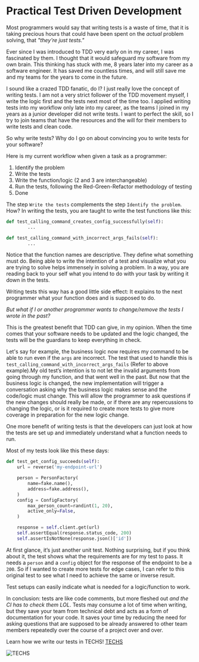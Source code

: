 # Practical Test Driven Development


Most programmers would say that writing tests is a waste of time, that it is taking precious hours that could have been spent on the *actual* problem solving, that *"they're just tests."*

Ever since I was introduced to TDD very early on in my career, I was fascinated by them. I thought that it would safeguard my software from my own brain. This thinking has stuck with me, 8 years later into my career as a software engineer. It has saved me countless times, and will still save me and my teams for the years to come in the future.

I sound like a crazed TDD fanatic, do I? I just really love the concept of writing tests. I am not a very strict follower of the TDD movement myself, I write the logic first and the tests next most of the time too. I applied writing tests into my workflow only late into my career, as the teams I joined in my years as a junior developer did not write tests. I want to perfect the skill, so I try to join teams that have the resources and the will for their members to write tests and clean code.

So why write tests? Why do I go on about convincing you to write tests for your software?

Here is my current workflow when given a task as a programmer:
1. Identify the problem
2. Write the tests
3. Write the function/logic (2 and 3 are interchangeable)
4. Run the tests, following the Red-Green-Refactor methodology of testing
5. Done

The step `Write the tests` complements the step `Identify the problem`. How? In writing the tests, you are taught to write the test functions like this:

```python
def test_calling_command_creates_config_successfully(self):
        ...

def test_calling_command_with_incorrect_args_fails(self):
        ...
```

Notice that the function names are descriptive. They define what something must do. Being able to write the intention of a test and visualize what you are trying to solve helps immensely in solving a problem. In a way, you are reading back to your self what you intend to do with your task by writing it down in the tests.

Writing tests this way has a good little side effect: It explains to the next programmer what your function does and is supposed to do.

*But what if I or another programmer wants to change/remove the tests I wrote in the past?*

This is the greatest benefit that TDD can give, in my opinion. When the time comes that your software needs to be updated and the logic changed, the tests will be the guardians to keep everything in check.

Let's say for example, the business logic now requires my command to be able to run even if the `args` are incorrect. The test that used to handle this is `test_calling_command_with_incorrect_args_fails` (Refer to above example).My old test’s intention is to not let the invalid arguments from going through my function, and that went well in the past. But now that the business logic is changed, the new implementation will trigger a conversation asking why the business logic makes sense and the code/logic must change.
This will allow the programmer to ask questions if the new changes should really be made, or if there are any repercussions to changing the logic, or is it required to create more tests to give more coverage in preparation for the new logic change.

One more benefit of writing tests is that the developers can just look at how the tests are set up and immediately understand what a function needs to run.

Most of my tests look like this these days:

```python
def test_get_config_succeeds(self):
    url = reverse('my-endpoint-url')

    person = PersonFactory(
        name=fake.name(),
        address=fake.address(),
    )
    config = ConfigFactory(
        max_person_count=randint(1, 20),
        active_only=False,
    )

    response = self.client.get(url)
    self.assertEqual(response.status_code, 200)
    self.assertIsNotNone(response.json()['id'])
```

At first glance, it’s just another unit test. Nothing surprising, but if you think about it, the test shows what the requirements are for my test to pass. It needs a `person` and a `config` object for the response of the endpoint to be a `200`. So if I wanted to create more tests for edge cases, I can refer to this original test to see what I need to achieve the same or inverse result.

Test setups can easily indicate what is needed for a logic/function to work.

In conclusion: tests are like code comments, but more fleshed out *and the CI has to check them LOL*.
Tests may consume a lot of time when writing, but they save your team from technical debt and acts as a form of documentation for your code. It saves your time by reducing the need for asking questions that are supposed to be already answered to other team members repeatedly over the course of a project over and over.



Learn how we write our tests in TECHS! [TECHS](https://www.itstartechs.com/)

![TECHS](https://static.wixstatic.com/media/3412fc_ee1aa07fec4e4650ae0b076d242edab9~mv2.png/v1/fill/w_127,h_32,al_c,lg_1,q_85,enc_auto/Techs%20logo.png)
